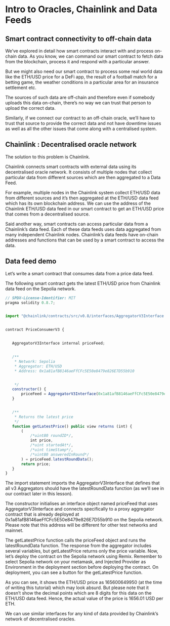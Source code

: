 # Intro to Oracles, Chainlink and Data Feeds

## Smart contract connectivity to off-chain data

We’ve explored in detail how smart contracts interact with and process on-chain data. As you know, we can command our smart contract to fetch data from the blockchain, process it and respond with a particular answer.

But we might also need our smart contract to process some real world data like the ETH/USD price for a DeFi app, the result of a football match for a betting game, the weather conditions in a particular area for an insurance settlement etc.

The sources of such data are off-chain and therefore even if somebody uploads this data on-chain, there’s no way we can trust that person to upload the correct data.

Similarly, if we connect our contract to an off-chain oracle, we’ll have to trust that source to provide the correct data and not have downtime issues as well as all the other issues that come along with a centralised system.

## Chainlink : Decentralised oracle network

The solution to this problem is Chainlink.

Chainlink connects smart contracts with external data using its decentralised oracle network. It consists of multiple nodes that collect particular data from different sources which are then aggregated to a Data Feed. 

For example, multiple nodes in the Chainlink system collect ETH/USD data from different sources and it’s then aggregated at the ETH/USD data feed which has its own blockchain address. We can use the address of the Chainlink ETH/USD data feed in our smart contract to get an ETH/USD price that comes from a decentralised source.

Said another way, smart contracts can access particular data from a Chainlink’s data feed. Each of these data feeds uses data aggregated from many independent Chainlink nodes. Chainlink’s data feeds have on-chain addresses and functions that can be used by a smart contract to access the data.

## Data feed demo

Let’s write a smart contract that consumes data from a price data feed.

The following smart contract gets the latest ETH/USD price from Chainlink data feed on the Sepolia network.

```javascript
// SPDX-License-Identifier: MIT
pragma solidity 0.8.7;


import "@chainlink/contracts/src/v0.8/interfaces/AggregatorV3Interface.sol";


contract PriceConsumerV3 {


   AggregatorV3Interface internal priceFeed;


   /**
    * Network: Sepolia
    * Aggregator: ETH/USD
    * Address: 0x1a81afB8146aeFfCFc5E50e8479e826E7D55b910


    */
   constructor() {
       priceFeed = AggregatorV3Interface(0x1a81afB8146aeFfCFc5E50e8479e826E7D55b910);
   }


   /**
    * Returns the latest price
    */
   function getLatestPrice() public view returns (int) {
       (
           /*uint80 roundID*/,
           int price,
           /*uint startedAt*/,
           /*uint timeStamp*/,
           /*uint80 answeredInRound*/
       ) = priceFeed.latestRoundData();
       return price;
   }
}
```

The import statement imports the AggregatorV3Interface that defines that all v3 Aggregators should have the latestRoundData function (as we’ll see in our contract later in this lesson).

The constructor initialises an interface object named priceFeed that uses AggregatorV3Interface and connects specifically to a proxy aggregator contract that is already deployed at 0x1a81afB8146aeFfCFc5E50e8479e826E7D55b910 on the Sepolia network. Please note that this address will be different for other test networks and mainnet.

The getLatestPrice function calls the priceFeed object and runs the latestRoundData function. The response from the aggregator includes several variables, but getLatestPrice returns only the price variable.
Now, let’s deploy the contract on the Sepolia network using Remix. Remember to select Sepolia network on your metamask, and Injected Provider as Environment in the deployment section before deploying the contract. On deployment, you can see a button for the getLatestPrice function.

As you can see, it shows the ETH/USD price as 165600649950 (at the time of writing this tutorial) which may look absurd. But please note that it doesn’t show the decimal points which are 8 digits for this data on the ETH/USD data feed. Hence, the actual value of the price is 1656.01 USD per ETH.

We can use similar interfaces for any kind of data provided by Chainlink’s network of decentralised oracles. 